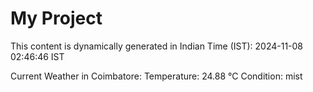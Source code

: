 # My Project

This content is dynamically generated in Indian Time (IST): 2024-11-08 02:46:46 IST


Current Weather in Coimbatore:
Temperature: 24.88 °C
Condition: mist
